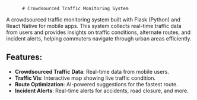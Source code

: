           # Crowdsourced Traffic Monitoring System

A crowdsourced traffic monitoring system built with Flask (Python) and React Native for mobile apps. This system collects real-time traffic data from users and provides insights on traffic conditions, alternate routes, and incident alerts, helping commuters navigate through urban areas efficiently.

## Features:
- **Crowdsourced Traffic Data**: Real-time data from mobile users.
- **Traffic Vis**: Interactive map showing live traffic condition.
- **Route Optimization**: AI-powered suggestions for the fastest route.
- **Incident Alerts**: Real-time alerts for accidents, road closure, and more.

